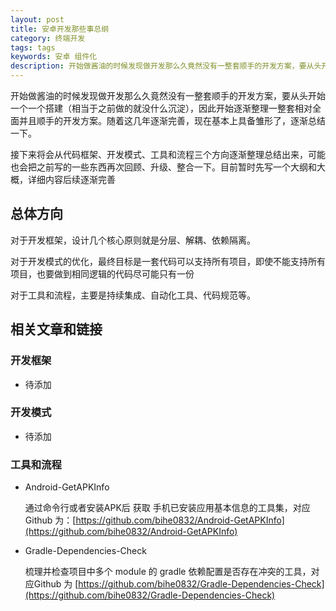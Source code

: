 ```yaml
---
layout: post
title: 安卓开发那些事总纲
category: 终端开发
tags: tags
keywords: 安卓 组件化
description: 开始做酱油的时候发现做开发那么久竟然没有一整套顺手的开发方案，要从头开始一个一个搭建（相当于之前做的就没什么沉淀），因此开始逐渐整理一整套相对全面并且顺手的开发方案。随着这几年逐渐完善，现在基本上具备雏形了，逐渐总结一下。
---
```


开始做酱油的时候发现做开发那么久竟然没有一整套顺手的开发方案，要从头开始一个一个搭建（相当于之前做的就没什么沉淀），因此开始逐渐整理一整套相对全面并且顺手的开发方案。随着这几年逐渐完善，现在基本上具备雏形了，逐渐总结一下。

接下来将会从代码框架、开发模式、工具和流程三个方向逐渐整理总结出来，可能也会把之前写的一些东西再次回顾、升级、整合一下。目前暂时先写一个大纲和大概，详细内容后续逐渐完善

## 总体方向

对于开发框架，设计几个核心原则就是分层、解耦、依赖隔离。

对于开发模式的优化，最终目标是一套代码可以支持所有项目，即使不能支持所有项目，也要做到相同逻辑的代码尽可能只有一份

对于工具和流程，主要是持续集成、自动化工具、代码规范等。

## 相关文章和链接

### 开发框架

- 待添加

### 开发模式

- 待添加

### 工具和流程

- Android-GetAPKInfo

	通过命令行或者安装APK后 获取 手机已安装应用基本信息的工具集，对应Github 为：[https://github.com/bihe0832/Android-GetAPKInfo](https://github.com/bihe0832/Android-GetAPKInfo)

- Gradle-Dependencies-Check

	梳理并检查项目中多个 module 的 gradle 依赖配置是否存在冲突的工具，对应Github 为 [https://github.com/bihe0832/Gradle-Dependencies-Check](https://github.com/bihe0832/Gradle-Dependencies-Check)


